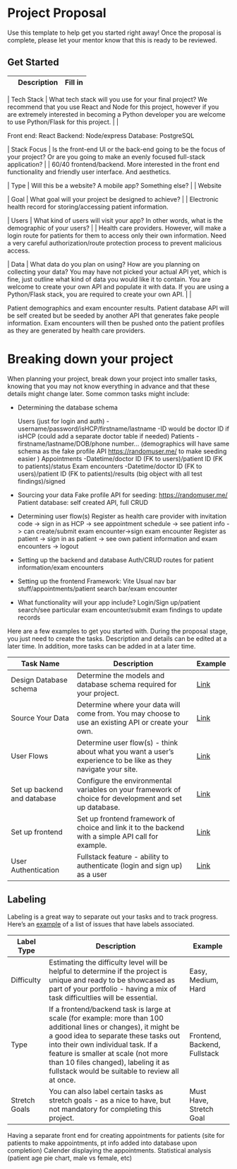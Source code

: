 # Project Proposal

Use this template to help get you started right away! Once the proposal is complete, please let your mentor know that this is ready to be reviewed.

## Get Started

|             | Description                                                                                                                                                                                                                                                                                                                                              | Fill in |
| ----------- | -------------------------------------------------------------------------------------------------------------------------------------------------------------------------------------------------------------------------------------------------------------------------------------------------------------------------------------------------------- | ------- |

| Tech Stack  | What tech stack will you use for your final project? We recommend that you use React and Node for this project, however if you are extremely interested in becoming a Python developer you are welcome to use Python/Flask for this project.                                                                                                             |         |

Front end: React 
Backend: Node/express 
Database: PostgreSQL


| Stack Focus | Is the front-end UI or the back-end going to be the focus of your project? Or are you going to make an evenly focused full-stack application?                                                                                                                                                                                                            |         |
60/40 frontend/backend. More interested in the front end functionality and friendly user interface. And aesthetics. 


| Type        | Will this be a website? A mobile app? Something else?                                                                                                                                                                                                                                                                                                    |         |
Website 

| Goal        | What goal will your project be designed to achieve?                                                                                                                                                                                                                                                                                                      |         |
Electronic health record for storing/accessing patient information.


| Users       | What kind of users will visit your app? In other words, what is the demographic of your users?                                                                                                                                                                                                                                                           |         |
Health care providers. However, will make a login route for patients for them to access only their own information. Need a very careful authorization/route protection process to prevent malicious access.


| Data        | What data do you plan on using? How are you planning on collecting your data? You may have not picked your actual API yet, which is fine, just outline what kind of data you would like it to contain. You are welcome to create your own API and populate it with data. If you are using a Python/Flask stack, you are required to create your own API. |         |

Patient demographics and exam encounter results. Patient database API will be self created but be seeded by another API that generates fake people information. Exam encounters will then be pushed onto the patient profiles as they are generated by health care providers. 


# Breaking down your project

When planning your project, break down your project into smaller tasks, knowing that you may not know everything in advance and that these details might change later. Some common tasks might include:

- Determining the database schema
  
  Users (just for login and auth)
    -username/password/isHCP/firstname/lastname
    -ID would be doctor ID if isHCP (could add a separate doctor table if needed)
  Patients
    -firstname/lastname/DOB/phone number... (demographics will have same schema as the fake profile API https://randomuser.me/ to make seeding easier )
  Appointments
    -Datetime/doctor ID (FK to users)/patient ID (FK to patients)/status
  Exam encounters 
    -Datetime/doctor ID (FK to users)/patient ID (FK to patients)/results (big object with all test findings)/signed

- Sourcing your data
Fake profile API for seeding: https://randomuser.me/ 
Patient database: self created API, full CRUD

- Determining user flow(s)
  Register as health care provider with invitation code -> sign in as HCP -> see appointment schedule -> see patient info -> can create/submit exam encounter->sign exam encounter
  Register as patient -> sign in as patient -> see own patient information and exam encounters -> logout 

- Setting up the backend and database
  Auth/CRUD routes for patient information/exam encounters
  
- Setting up the frontend
  Framework: Vite
  Usual nav bar stuff/appointments/patient search bar/exam encounter

- What functionality will your app include?
  Login/Sign up/patient search/see particular exam encounter/submit exam findings to update records 

Here are a few examples to get you started with. During the proposal stage, you just need to create the tasks. Description and details can be edited at a later time. In addition, more tasks can be added in at a later time.

| Task Name                   | Description                                                                                                   | Example                                                           |
| --------------------------- | ------------------------------------------------------------------------------------------------------------- | ----------------------------------------------------------------- |
| Design Database schema      | Determine the models and database schema required for your project.                                           | [Link](https://github.com/hatchways/sb-capstone-example/issues/1) |
| Source Your Data            | Determine where your data will come from. You may choose to use an existing API or create your own.           | [Link](https://github.com/hatchways/sb-capstone-example/issues/2) |
| User Flows                  | Determine user flow(s) - think about what you want a user’s experience to be like as they navigate your site. | [Link](https://github.com/hatchways/sb-capstone-example/issues/3) |
| Set up backend and database | Configure the environmental variables on your framework of choice for development and set up database.        | [Link](https://github.com/hatchways/sb-capstone-example/issues/4) |
| Set up frontend             | Set up frontend framework of choice and link it to the backend with a simple API call for example.            | [Link](https://github.com/hatchways/sb-capstone-example/issues/5) |
| User Authentication         | Fullstack feature - ability to authenticate (login and sign up) as a user                                     | [Link](https://github.com/hatchways/sb-capstone-example/issues/6) |

## Labeling

Labeling is a great way to separate out your tasks and to track progress. Here’s an [example](https://github.com/hatchways/sb-capstone-example/issues) of a list of issues that have labels associated.

| Label Type    | Description                                                                                                                                                                                                                                                                                                                     | Example                      |
| ------------- | ------------------------------------------------------------------------------------------------------------------------------------------------------------------------------------------------------------------------------------------------------------------------------------------------------------------------------- | ---------------------------- |
| Difficulty    | Estimating the difficulty level will be helpful to determine if the project is unique and ready to be showcased as part of your portfolio - having a mix of task difficultlies will be essential.                                                                                                                               | Easy, Medium, Hard           |
| Type          | If a frontend/backend task is large at scale (for example: more than 100 additional lines or changes), it might be a good idea to separate these tasks out into their own individual task. If a feature is smaller at scale (not more than 10 files changed), labeling it as fullstack would be suitable to review all at once. | Frontend, Backend, Fullstack |
| Stretch Goals | You can also label certain tasks as stretch goals - as a nice to have, but not mandatory for completing this project.                                                                                                                                                                                                           | Must Have, Stretch Goal      |


Having a separate front end for creating appointments for patients (site for patients to make appointments, pt info added into database upon completion)
Calender displaying the appointments.
Statistical analysis (patient age pie chart, male vs female, etc)




